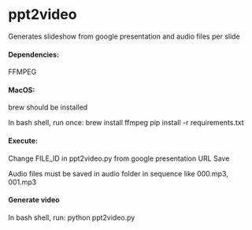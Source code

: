 # ppt2video
Generates slideshow from google presentation and audio files per slide

#### Dependencies:
FFMPEG

#### MacOS:
brew should be installed

In bash shell, run once:
brew install ffmpeg
pip install -r requirements.txt

#### Execute:
Change FILE_ID in ppt2video.py from google presentation URL
Save

Audio files must be saved in audio folder in sequence like 000.mp3, 001.mp3

#### Generate video
In bash shell, run:
python ppt2video.py
